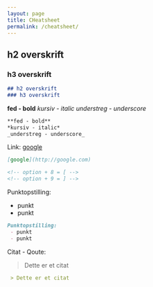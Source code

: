 ```yaml
---
layout: page
title: CHeatsheet
permalink: /cheatsheet/
---
```


## h2 overskrift
### h3 overskrift

``` markdown
## h2 overskrift
### h3 overskrift
```

**fed - bold**
*kursiv - italic*
_understreg - underscore_

``` markdown
**fed - bold**
*kursiv - italic*
_understreg - underscore_
```

Link: [google](http://google.com)

```markdown
[google](http://google.com)

<!-- option + 8 = [ -->
<!-- option + 9 = ] -->
```

Punktopstilling:
 - punkt
 - punkt

```markdown
Punktopstilling:
 - punkt
 - punkt
```

Citat - Qoute:

 > Dette er et citat

```markdown
 > Dette er et citat
```
